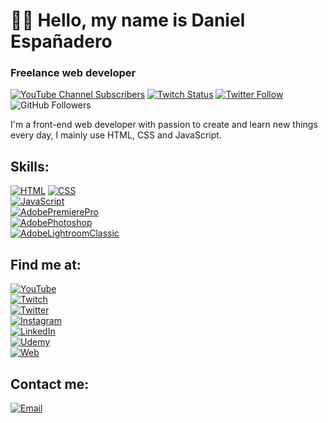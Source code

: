 # 👋🏻 Hello, my name is Daniel Españadero
### Freelance web developer

[![YouTube Channel Subscribers](https://img.shields.io/youtube/channel/subscribers/UCytSoY4twW6E-OoIPaP275g?style=social)](https://www.youtube.com/channel/UCytSoY4twW6E-OoIPaP275g?sub_confirmation=1)
[![Twitch Status](https://img.shields.io/twitch/status/iron-dif?style=social)](https://www.twitch.tv/iron_dif)
[![Twitter Follow](https://img.shields.io/twitter/follow/D_Espanadero?style=social)](https://twitter.com/D_Espanadero)
![GitHub Followers](https://img.shields.io/github/followers/DanielEspanadero?style=social)

I'm a front-end web developer with passion to create and learn new things every day, I mainly use HTML, CSS and JavaScript.

## Skills:
[![HTML](https://img.shields.io/badge/HTML-FF0000?style=for-the-badge&logo=html&logoColor=white&labelColor=101010)]()
[![CSS](https://img.shields.io/badge/CSS-006CB4?style=for-the-badge&logo=css&logoColor=white&labelColor=101010)]()
</br>
[![JavaScript](https://img.shields.io/badge/JavaScript-F7DF1E?style=for-the-badge&logo=javascript&logoColor=white&labelColor=101010)]()
</br>
[![AdobePremierePro](https://img.shields.io/badge/Adobe_Premiere_Pro-502665?style=for-the-badge&logo=adobepremierepro&logoColor=white&labelColor=101010)]()
</br>
[![AdobePhotoshop](https://img.shields.io/badge/Adobe_Photoshop-001D34?style=for-the-badge&logo=adobephotoshop&logoColor=white&labelColor=101010)]()
</br>
[![AdobeLightroomClassic](https://img.shields.io/badge/Adobe_LightroomClassic-2FA3F7?style=for-the-badge&logo=adobelightroom&logoColor=white&labelColor=101010)]()

## Find me at:
[![YouTube](https://img.shields.io/badge/YouTube-Dif-FF0000?style=for-the-badge&logo=youtube&logoColor=white&labelColor=101010)](https://www.youtube.com/channel/UCytSoY4twW6E-OoIPaP275g)
</br>
[![Twitch](https://img.shields.io/badge/Twitch-iron_dif-9146FF?style=for-the-badge&logo=twitch&logoColor=white&labelColor=101010)](https://twitch.tv/iron_dif)
</br>
[![Twitter](https://img.shields.io/badge/Twitter-@D_Espanadero-1DA1F2?style=for-the-badge&logo=twitter&logoColor=white&labelColor=101010)](https://twitter.com/D_Espanadero)
</br>
[![Instagram](https://img.shields.io/badge/Instagram-@danielespanadero-E4405F?style=for-the-badge&logo=instagram&logoColor=white&labelColor=101010)](https://www.instagram.com/danielespanadero/)
</br>
[![LinkedIn](https://img.shields.io/badge/LinkedIn-Daniel_Españadero-0077B5?style=for-the-badge&logo=linkedin&logoColor=white&labelColor=101010)](https://www.linkedin.com/in/daniel-espa%C3%B1adero-fern%C3%A1ndez-430266175/)
</br>
[![Udemy](https://img.shields.io/badge/Udemy-daniel_espanadero_fernandez-EC5252?style=for-the-badge&logo=udemy&logoColor=white&labelColor=101010)](https://www.udemy.com/user/daniel-espanadero-fernandez/)
</br>
[![Web](https://img.shields.io/badge/My_Website-daniel_espanadero.com-14a1f0?style=for-the-badge&logo=dev.to&logoColor=white&labelColor=101010)](https://daniel-espanadero.com)
</br>

## Contact me:
[![Email](https://img.shields.io/badge/developer@daniel_espanadero.com-my_personal_email-D14836?style=for-the-badge&logo=gmail&logoColor=white&labelColor=101010)](mailto:developer@daniel-espanadero.com)
